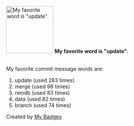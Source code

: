 <img src="https://my-badges.github.io/my-badges/favorite-word.png" alt="My favorite word is &quot;update&quot;." title="My favorite word is &quot;update&quot;." width="128">
<strong>My favorite word is &quot;update&quot;.</strong>
<br><br>

My favorite commit message words are:

1. update (used 283 times)
2. merge (used 98 times)
3. neodb (used 83 times)
4. data (used 82 times)
5. branch (used 74 times)


Created by <a href="https://github.com/my-badges/my-badges">My Badges</a>